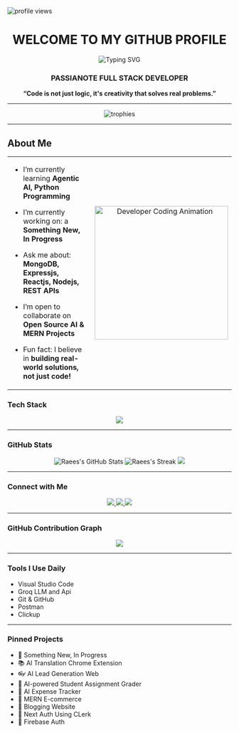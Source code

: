 <!-- Profile Views -->
<p align="left">
  <img src="https://komarev.com/ghpvc/?username=M-RaeesDev&label=Profile%20views&color=0e75b6&style=flat" alt="profile views" />
</p>

<h1 align="center">WELCOME TO MY GITHUB PROFILE</h1>

<p align="center">
  <img src="https://readme-typing-svg.demolab.com?font=Fira+Code&weight=700&size=25&pause=1000&color=00ffff&stroke=000000&center=true&vCenter=true&width=800&lines=Hi%2C+I'm+Muhammad+Raees;MERN+Stack+Developer;MongoDB%2C+Express%2C+React%2C+Node" alt="Typing SVG" />
</p>

<h3 align="center">PASSIANOTE FULL STACK DEVELOPER</h3>
<p align="center"><b>“Code is not just logic, it's creativity that solves real problems.”</b></p>

---

<!-- Trophy Cups (same as your screenshot style) -->
<p align="center">
  <img src="https://github-profile-trophy.vercel.app/?username=M-RaeesDev&theme=flat&margin-w=5&margin-h=5&no-frame=true&row=1" alt="trophies" />
</p>

---

## About Me  

<table align="center">
  <tr>
    <td width="70%">
      
- I’m currently learning **Agentic AI, Python Programming**  
- I’m currently working on: a **Something New, In Progress**  
- Ask me about: **MongoDB, Expressjs, Reactjs, Nodejs, REST APIs**  
- I’m open to collaborate on **Open Source AI & MERN Projects**  
- Fun fact: I believe in **building real-world solutions, not just code!**  

  </td>
  <td width="30%" align="center">
  <img src="https://media.giphy.com/media/qgQUggAC3Pfv687qPC/giphy.gif" 
       alt="Developer Coding Animation" width="300px"/>
</td>
  </tr>
</table>



### Tech Stack

<p align="center">
  <img src="https://skillicons.dev/icons?i=react,nodejs,express,mongodb,tailwind,ts,js,html,css,firebase,git,github,vscode,groq" />
</p>

---

### GitHub Stats

<p align="center">
  <img src="https://github-readme-stats.vercel.app/api?username=M-RaeesDev&show_icons=true&theme=radical" alt="Raees's GitHub Stats" />
  <img src="https://github-readme-streak-stats.herokuapp.com/?user=M-RaeesDev&theme=tokyonight&date_format=M%20j%5B%2C%20Y%5D" alt="Raees's Streak" />
  <img src="https://github-readme-stats.vercel.app/api/top-langs/?username=M-RaeesDev&layout=compact&theme=dracula" />
</p>

---

### Connect with Me

<p align="center">
  <a href="mailto:your.raeesawan161@gmail.com">
    <img src="https://img.shields.io/badge/Email-D14836?style=for-the-badge&logo=gmail&logoColor=white" />
  </a>
  <a href="https://linkedin.com/in/muhammad-raees-924b05258/">
    <img src="https://img.shields.io/badge/-LinkedIn-blue?style=for-the-badge&logo=linkedin&logoColor=white" />
  </a>
  <a href="https://wa.me/923142123423">
    <img src="https://img.shields.io/badge/WhatsApp-25D366?style=for-the-badge&logo=whatsapp&logoColor=white" />
  </a>
</p>


---

### GitHub Contribution Graph

<p align="center">
  <img src="https://github-readme-activity-graph.vercel.app/graph?username=M-RaeesDev&theme=github-compact&area=true&custom_title=My%20Contribution%20Graph" />
</p>

---

### Tools I Use Daily

- Visual Studio Code
- Groq LLM and Api
- Git & GitHub
- Postman
- Clickup

---

### Pinned Projects

- 🔗 Something New, In Progress
- 📚 AI Translation Chrome Extension
- 👓 AI Lead Generation Web
- 🧠 AI-powered Student Assignment Grader
- 🚀 AI Expense Tracker 
- 🛒 MERN E-commerce 
- 📝 Blogging Website
- 💼 Next Auth Using CLerk
- 🔐 Firebase Auth 


